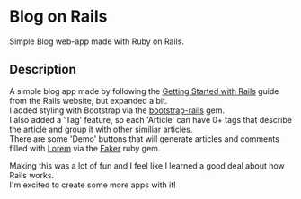 # Blog on Rails

Simple Blog web-app made with Ruby on Rails.

## Description

A simple blog app made by following the [Getting Started with Rails](https://guides.rubyonrails.org/getting_started.html) guide from the Rails website, but expanded a bit.  
I added styling with Bootstrap via the [bootstrap-rails](https://github.com/twbs/bootstrap-rubygem) gem.  
I also added a 'Tag' feature, so each 'Article' can have 0+ tags that describe the article and group it with other similiar articles.  
There are some 'Demo' buttons that will generate articles and comments filled with [Lorem](https://loremipsum.io) via the [Faker](https://github.com/faker-ruby/faker) ruby gem.

Making this was a lot of fun and I feel like I learned a good deal about how Rails works.  
I'm excited to create some more apps with it!